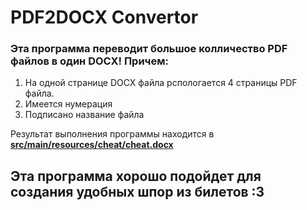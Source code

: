 # PDF2DOCX Convertor
### Эта программа переводит большое колличество PDF файлов в один DOCX! Причем:
1. На одной странице DOCX файла рспологается 4 страницы PDF файла. 
2. Имеется нумерация  
3. Подписано название файла

Результат выполнения программы находится в [**src/main/resources/cheat/cheat.docx**](https://github.com/Mishachkld/CheatPDF2DOC/blob/master/src/main/resources/cheat/cheat.docx)

## Эта программа хорошо подойдет для создания удобных шпор из билетов :3
